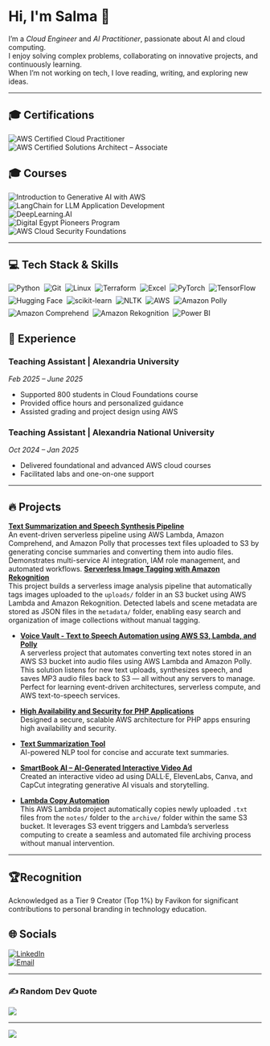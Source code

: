 # Hi, I'm Salma 👋  
I’m a *Cloud Engineer* and *AI Practitioner*, passionate about AI and cloud computing.  
I enjoy solving complex problems, collaborating on innovative projects, and continuously learning.  
When I’m not working on tech, I love reading, writing, and exploring new ideas.

---

## 🎓 Certifications

![AWS Certified Cloud Practitioner](https://img.shields.io/badge/AWS%20Cloud%20Practitioner-%23FF9900?style=for-the-badge&logo=amazon-aws&logoColor=white)  
![AWS Certified Solutions Architect – Associate](https://img.shields.io/badge/AWS%20Solutions%20Architect%20--%20Associate-%23FF9900?style=for-the-badge&logo=amazon-aws&logoColor=white) 

## 🎓 Courses
![Introduction to Generative AI with AWS](https://img.shields.io/badge/Generative%20AI%20with%20AWS-%23007ACC?style=for-the-badge&logo=udacity&logoColor=blue)  
![LangChain for LLM Application Development](https://img.shields.io/badge/LangChain-0098D3?style=for-the-badge&logo=python&logoColor=green)  
![DeepLearning.AI](https://img.shields.io/badge/DeepLearning.AI-%230072C6?style=for-the-badge&logo=deeplearning-ai&logoColor=white)  
![Digital Egypt Pioneers Program](https://img.shields.io/badge/Digital%20Egypt%20Pioneers-%2300A859?style=for-the-badge&logo=government&logoColor=white)  
![AWS Cloud Security Foundations](https://img.shields.io/badge/AWS%20Cloud%20Security-%23FF9900?style=for-the-badge&logo=amazon-aws&logoColor=white)  

---

## 💻 Tech Stack & Skills


<div style="display: flex; flex-wrap: wrap; gap: 8px; max-width: 600px;">
<img src="https://img.shields.io/badge/python-1E90FF?style=for-the-badge&logo=python&logoColor=white" alt="Python" />
<img src="https://img.shields.io/badge/git-F9D71C?style=for-the-badge&logo=git&logoColor=black" alt="Git" />
<img src="https://img.shields.io/badge/Linux-808080?style=for-the-badge&logo=linux&logoColor=white" alt="Linux" />
<img src="https://img.shields.io/badge/Terraform-800080?style=for-the-badge&logo=terraform&logoColor=white" alt="Terraform" />
<img src="https://img.shields.io/badge/Excel-F9D71C?style=for-the-badge&logo=microsoft-excel&logoColor=black" alt="Excel" />
<img src="https://img.shields.io/badge/PyTorch-FF0000?style=for-the-badge&logo=PyTorch&logoColor=white" alt="PyTorch" />
<img src="https://img.shields.io/badge/TensorFlow-1E90FF?style=for-the-badge&logo=TensorFlow&logoColor=white" alt="TensorFlow" />
<img src="https://img.shields.io/badge/HuggingFace-DA70D6?style=for-the-badge&logo=huggingface&logoColor=white" alt="Hugging Face" />
<img src="https://img.shields.io/badge/scikit--learn-1E90FF?style=for-the-badge&logo=scikit-learn&logoColor=white" alt="scikit-learn" />
<img src="https://img.shields.io/badge/NLTK-DA70D6?style=for-the-badge&logo=python&logoColor=white" alt="NLTK" />
<img src="https://img.shields.io/badge/AWS-FF0000?style=for-the-badge&logo=amazon-aws&logoColor=white" alt="AWS" />
<img src="https://img.shields.io/badge/Amazon%20Polly-FF9900?style=for-the-badge&logo=amazon-aws&logoColor=white" alt="Amazon Polly" />
<img src="https://img.shields.io/badge/Amazon%20Comprehend-7AC142?style=for-the-badge&logo=amazon-aws&logoColor=white" alt="Amazon Comprehend" />
<img src="https://img.shields.io/badge/Amazon%20Rekognition-3EB489?style=for-the-badge&logo=amazon-aws&logoColor=white" alt="Amazon Rekognition" />
<img src="https://img.shields.io/badge/Power%20BI-F2C811?style=for-the-badge&logo=microsoft-power-bi&logoColor=black" alt="Power BI" />
</div>











## 💼 Experience

 

### Teaching Assistant | Alexandria University  
*Feb 2025 – June 2025*  
- Supported 800 students in Cloud Foundations course  
- Provided office hours and personalized guidance  
- Assisted grading and project design using AWS  

### Teaching Assistant | Alexandria National University  
*Oct 2024 – Jan 2025*  
- Delivered foundational and advanced AWS cloud courses  
- Facilitated labs and one-on-one support  

---

## 🔥 Projects
**[Text Summarization and Speech Synthesis Pipeline](https://github.com/Salma22C/awsprojects/tree/main/AWS%20Text%20Summarization%20%26%20Speech%20Synthesis)**  
  An event-driven serverless pipeline using AWS Lambda, Amazon Comprehend, and Amazon Polly that processes text files uploaded to S3 by generating concise summaries and converting them into audio files. Demonstrates multi-service AI integration, IAM role management, and automated workflows.
**[Serverless Image Tagging with Amazon Rekognition](https://github.com/Salma22C/awsprojects/tree/main/Serverless%20Image%20Recognition%20Pipeline)**  
This project builds a serverless image analysis pipeline that automatically tags images uploaded to the `uploads/` folder in an S3 bucket using AWS Lambda and Amazon Rekognition. Detected labels and scene metadata are stored as JSON files in the `metadata/` folder, enabling easy search and organization of image collections without manual tagging.
- **[Voice Vault - Text to Speech Automation using AWS S3, Lambda, and Polly](https://github.com/Salma22C/awsprojects/blob/main/Voice%20Vault%20Project/README.md#voice-vault---text-to-speech-automation-using-aws-s3-lambda-and-polly)**  
  A serverless project that automates converting text notes stored in an AWS S3 bucket into audio files using AWS Lambda and Amazon Polly. This solution listens for new text uploads, synthesizes speech, and saves MP3 audio files back to S3 — all without any servers to manage. Perfect for learning event-driven architectures, serverless compute, and AWS text-to-speech services.
- **[High Availability and Security for PHP Applications](https://github.com/Salma22C/awsprojects/tree/main/High%20Availability%20and%20Security%20for%20PHP%20Applications%20)**  
  Designed a secure, scalable AWS architecture for PHP apps ensuring high availability and security.

- **[Text Summarization Tool](https://github.com/Salma22C/AIprojects/blob/main/Text%20Summarization%20Tool/%20textsumm.py)**  
  AI-powered NLP tool for concise and accurate text summaries.

- **[SmartBook AI – AI-Generated Interactive Video Ad](https://drive.google.com/file/d/1hVCBrN2lwGb4EfjzW1cQUwJD9IRsgr1w/view?usp=sharing)**  
  Created an interactive video ad using DALL·E, ElevenLabs, Canva, and CapCut integrating generative AI visuals and storytelling.
- **[Lambda Copy Automation](https://github.com/Salma22C/awsprojects/tree/main/Lambda%20copy%20Automation)**  
  This AWS Lambda project automatically copies newly uploaded `.txt` files from the `notes/` folder to the `archive/` folder within the same S3 bucket. It leverages S3 event triggers and Lambda’s serverless computing to create a seamless and automated file archiving process without manual intervention.
---
## 🏆Recognition

Acknowledged as a Tier 9 Creator (Top 1%) by Favikon for significant contributions to personal branding in technology education.

## 🌐 Socials

[![LinkedIn](https://img.shields.io/badge/LinkedIn-%230077B5.svg?logo=linkedin&logoColor=white)](https://linkedin.com/in/salma-mohamed-kassem)  
[![Email](https://img.shields.io/badge/Email-D14836?logo=gmail&logoColor=white)](mailto:salmakassem6@gmail.com)  

---

### ✍ Random Dev Quote  
![](https://quotes-github-readme.vercel.app/api?type=horizontal&theme=radical)

---

[![](https://visitcount.itsvg.in/api?id=SalmaMohamed22&icon=0&color=0)](https://visitcount.itsvg.in)
